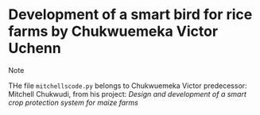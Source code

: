 # Development of a smart bird for rice farms by Chukwuemeka Victor Uchenn

> [!NOTE]  
> THe file `mitchellscode.py` belongs to Chukwuemeka Victor predecessor: Mitchell Chukwudi, from his project: *Design and development of a smart crop protection system for maize farms*

